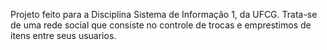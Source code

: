 Projeto feito para a Disciplina Sistema de Informação 1, da  UFCG. Trata-se de uma rede social que consiste no controle de trocas e emprestimos de itens entre seus usuarios.